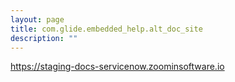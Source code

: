 ```yaml
---
layout: page
title: com.glide.embedded_help.alt_doc_site
description: ""
---
```

https://staging-docs-servicenow.zoominsoftware.io